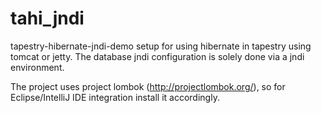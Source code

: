 tahi_jndi
=========

tapestry-hibernate-jndi-demo setup for using hibernate in tapestry using tomcat or jetty. The database jndi configuration is solely done via a jndi environment.

The project uses project lombok (http://projectlombok.org/), so for Eclipse/IntelliJ IDE integration install it accordingly.
